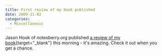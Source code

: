 ```yaml
---
title: First review of my book published
date: 2009-11-02
categories: 
  - Miscellaneous
---
```


Jason Hook of notesberry.org published [a review of my book](http://www.notesberry.org/notesberry/blog.nsf/d6plinks/JHOK-7XEKVB){target="_blank"} this morning - it's amazing. Check it out when you get a chance.
